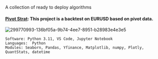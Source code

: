 A collection of ready to deploy algorithms 


#### [Pivot Strat](https://github.com/guzmanwolfrank/QuantTrading/tree/main/Backtests/Pivot_Strat): This project is a backtest on EURUSD based on pivot data.     

![299770993-136bf05a-9b74-4ee7-8951-b28983e4e3e5](https://github.com/guzmanwolfrank/QuantTrading/assets/29739578/1a35e249-dcd5-45ed-8b8e-326ebc8fefd4)


    Software: Python 3.11, VS Code, Jupyter Notebook
    Languages:  Python
    Modules: Seaborn, Pandas, Yfinance, Matplotlib, numpy, Plotly, QuantStats, datetime

